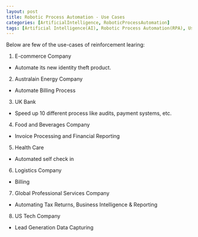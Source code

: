 ```yaml
---
layout: post
title: Robotic Process Automation - Use Cases
categories: [ArtificialIntelligence, RoboticProcessAutomation]
tags: [Artificial Intelligence(AI), Robotic Process Automation(RPA), Use Cases]
---
```


Below are few of the use-cases of reinforcement learing:

1. E-commerce Company
- Automate its new identity theft product.

2. Australain Energy Company
- Automate Billing Process

3. UK Bank
- Speed up 10 different process like audits, payment systems, etc.

4. Food and Beverages Company
- Invoice Processing and Financial Reporting

5. Health Care
- Automated self check in

6. Logistics Company
- Billing 

7. Global Professional Services Company
- Automating Tax Returns, Business Intelligence & Reporting

8. US Tech Company 
- Lead Generation Data Capturing


